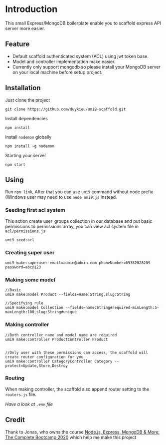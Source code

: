 # Introduction
This small Express/MongoDB boilerplate enable you to scaffold express API server more easier.

## Feature
- Default scaffold authenticated system (ACL) using jwt token base.
- Model and controller implementation make easier.
- Currently only support mongodb so please install your MongoDB server on your local machine before setup project.

## Installation

Just clone the project
```
git clone https://github.com/duykieu/umi9-scaffold.git
```

Install dependencies
```
npm install
```

Install `nodemon` globally

```
npm install -g nodemon
```

Starting your server
```
npm start
```

## Using
Run `npm link`, After that you can use `umi9` command without node prefix (Windows user may need to use `node umi9.js` instead.

### Seeding first acl system
This action create user_groups collection in our database and put basic permissions to permissions array, you can view acl system file in `acl/permissions.js`
```
umi9 seed:acl
```

### Creating super user
```
umi9 make:superuser email=admin@admin.com phoneNumber=09382028209 password=abc@123
```

### Making some model
```
//Basic
umi9 make:model Product --fields=name:String,slug:String 

//Specifying rule
umi9 make:model Collection --fields=name:String#required-minLength:5-maxLength:100,slug:String#unique 
```

### Making controller
```
//Both controller name and model name are required
umi9 make:controller ProductController Product 


//Only user with these permissions can access, the scaffold will create router configuration for you
umi9 make:controller CategoryController Category --protect=Update,Store,Destroy 
```

### Routing
When making controller, the scaffold also append router setting to the `routers.js` file.

*Have a look at `.env` file*

## Credit
Thank to Jonas, who owns the course [Node.js, Express, MongoDB & More: The Complete Bootcamp 2020](https://www.udemy.com/course/nodejs-express-mongodb-bootcamp/) which help me make this project
